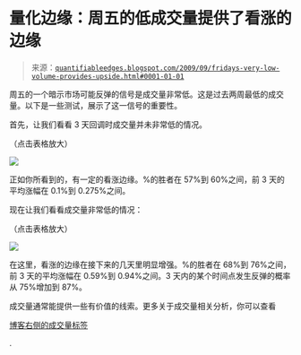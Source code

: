 <!--yml

分类：未分类

date: 2024-05-18 13:13:14

-->

# 量化边缘：周五的低成交量提供了看涨的边缘

> 来源：[`quantifiableedges.blogspot.com/2009/09/fridays-very-low-volume-provides-upside.html#0001-01-01`](http://quantifiableedges.blogspot.com/2009/09/fridays-very-low-volume-provides-upside.html#0001-01-01)

周五的一个暗示市场可能反弹的信号是成交量非常低。这是过去两周最低的成交量。以下是一些测试，展示了这一信号的重要性。

首先，让我们看看 3 天回调时成交量并未非常低的情况。

（点击表格放大）

![](https://blogger.googleusercontent.com/img/b/R29vZ2xl/AVvXsEhARM3m3YC3r5wZ5TYyq04Qd9Y8IHxJIeDFXXLWJSPnXL_AAIX4nA2XAv7-cqFvPPft4CCI1hF_wB5b1KWL_RWXBy4aOq8H5xUboto4HuDn5uh__5mKkXvhAq893Ij7eTMt-W6Zxr3iBDnI/s1600-h/2009-9-28+png2.png)

正如你所看到的，有一定的看涨边缘。%的胜者在 57%到 60%之间，前 3 天的平均涨幅在 0.1%到 0.275%之间。

现在让我们看看成交量非常低的情况：

（点击表格放大）

![](https://blogger.googleusercontent.com/img/b/R29vZ2xl/AVvXsEgFQ0Kt76N0ZsN5bBIEjnjAPCGnYoScnJKgPyYcdGUA2CoYDhKC8ssvydBHrTRwUS6KbNbYUxfUldV31ss9CBufnnLouLQ2utGTuCRgbp5VPx6NYE3jEPQWq4Wevvs8TAkKSf5BHuDu48lJ/s1600-h/2009-9-28+png1.png)

在这里，看涨的边缘在接下来的几天里明显增强。%的胜者在 68%到 76%之间，前 3 天的平均涨幅在 0.59%到 0.94%之间。3 天内的某个时间点发生反弹的概率从 75%增加到 87%。

成交量通常能提供一些有价值的线索。更多关于成交量相关分析，你可以查看

[博客右侧的成交量标签](http://quantifiableedges.blogspot.com/search/label/volume)

.
